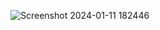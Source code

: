 ![Screenshot 2024-01-11 182446](https://github.com/ArshPunisher/sidebar/assets/86513926/62dcd331-87a6-44b9-acf3-8dcb3e34d595)
